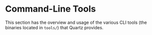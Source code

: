 # Command-Line Tools

This section has the overview and usage of the various CLI tools (the binaries
located in `tools/`) that Quartz provides.
